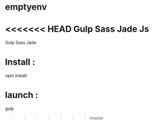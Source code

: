 # emptyenv
<<<<<<< HEAD
Gulp Sass Jade Js
=======
Gulp Sass Jade

# Install : 
npm install

# launch  : 
gulp
>>>>>>> master
